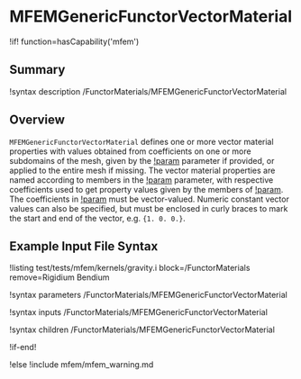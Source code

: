 # MFEMGenericFunctorVectorMaterial

!if! function=hasCapability('mfem')

## Summary

!syntax description /FunctorMaterials/MFEMGenericFunctorVectorMaterial

## Overview

`MFEMGenericFunctorVectorMaterial` defines one or more vector material properties with values
obtained from coefficients on one or more subdomains of the mesh, given by the [!param](/FunctorMaterials/MFEMGenericFunctorVectorMaterial/block) parameter
if provided, or applied to the entire mesh if missing. The vector material properties are named
according to members in the [!param](/FunctorMaterials/MFEMGenericFunctorVectorMaterial/prop_names) parameter, with respective coefficients used to get property
values given by the members of
[!param](/FunctorMaterials/MFEMGenericFunctorVectorMaterial/prop_values). The
coefficients in
[!param](/FunctorMaterials/MFEMGenericFunctorVectorMaterial/prop_names)
must be vector-valued. Numeric constant vector values can also be
specified, but must be enclosed in curly braces to mark the start and
end of the vector, e.g. `{1. 0. 0.}`.

## Example Input File Syntax

!listing test/tests/mfem/kernels/gravity.i block=/FunctorMaterials remove=Rigidium Bendium

!syntax parameters /FunctorMaterials/MFEMGenericFunctorVectorMaterial

!syntax inputs /FunctorMaterials/MFEMGenericFunctorVectorMaterial

!syntax children /FunctorMaterials/MFEMGenericFunctorVectorMaterial

!if-end!

!else
!include mfem/mfem_warning.md
